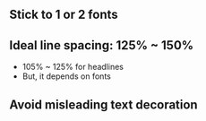 ## Stick to 1 or 2 fonts

## Ideal line spacing: 125% ~ 150%
- 105% ~ 125% for headlines
- But, it depends on fonts
## Avoid misleading text decoration
